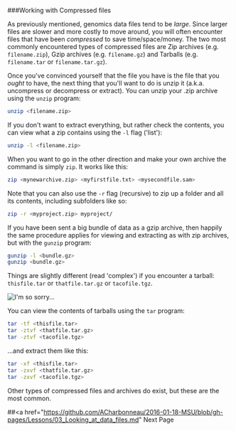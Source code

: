 
###Working with Compressed files

As previously mentioned, genomics data files tend to be *large*. Since larger files are slower and more costly to move around, you will often encounter files that have been *compressed* to save time/space/money. The two most commonly encountered types of compressed files are Zip archives (e.g. `filename.zip`), Gzip archives (e.g. `filename.gz`) and Tarballs (e.g. `filename.tar` or `filename.tar.gz`).

Once you've convinced yourself that the file you have is the file that you *ought* to have, the next thing that you'll want to do is unzip it (a.k.a. uncompress or decompress or extract). You can unzip your .zip archive using the `unzip` program:

```bash
unzip <filename.zip>
```

If you don't want to extract everything, but rather check the contents, you can view what a zip contains using the `-l` flag ('list'):

```bash
unzip -l <filename.zip>
```

When you want to go in the other direction and make your own archive the command is simply `zip`. It works like this:

```bash
zip <mynewarchive.zip> <myfirstfile.txt> <mysecondfile.sam>
```

Note that you can also use the `-r` flag (recursive) to zip up a folder and all its contents, including subfolders like so:

```bash
zip -r <myproject.zip> myproject/
```

If you have been sent a big bundle of data as a gzip archive, then happily the same procedure applies for viewing and extracting as with zip archives, but with the `gunzip` program:

```bash
gunzip -l <bundle.gz>
gunzip <bundle.gz>
```

Things are slightly different (read 'complex') if you encounter a tarball: `thisfile.tar` or `thatfile.tar.gz` or `tacofile.tgz`.

![]( http://imgs.xkcd.com/comics/tar.png "I'm so sorry..." )

You can view the contents of tarballs using the `tar` program:

```bash
tar -tf <thisfile.tar>
tar -ztvf <thatfile.tar.gz>
tar -ztvf <tacofile.tgz>
```

...and extract them like this:

```bash
tar -xf <thisfile.tar>
tar -zxvf <thatfile.tar.gz>
tar -zxvf <tacofile.tgz>
```

Other types of compressed files and archives do exist, but these are the most common. 

##<a href="https://github.com/ACharbonneau/2016-01-18-MSU/blob/gh-pages/Lessons/03_Looking_at_data_files.md" Next Page </a>
